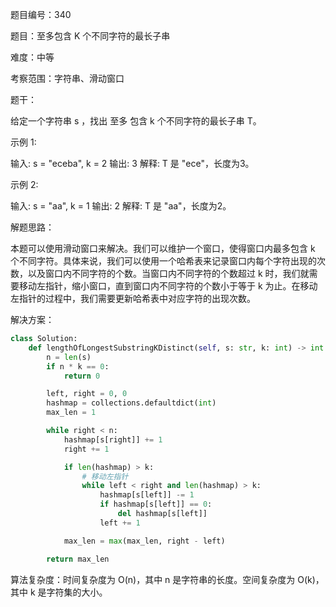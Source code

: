 题目编号：340

题目：至多包含 K 个不同字符的最长子串

难度：中等

考察范围：字符串、滑动窗口

题干：

给定一个字符串 s ，找出 至多 包含 k 个不同字符的最长子串 T。

示例 1:

输入: s = "eceba", k = 2
输出: 3
解释: T 是 "ece"，长度为3。

示例 2:

输入: s = "aa", k = 1
输出: 2
解释: T 是 "aa"，长度为2。

解题思路：

本题可以使用滑动窗口来解决。我们可以维护一个窗口，使得窗口内最多包含 k 个不同字符。具体来说，我们可以使用一个哈希表来记录窗口内每个字符出现的次数，以及窗口内不同字符的个数。当窗口内不同字符的个数超过 k 时，我们就需要移动左指针，缩小窗口，直到窗口内不同字符的个数小于等于 k 为止。在移动左指针的过程中，我们需要更新哈希表中对应字符的出现次数。

解决方案：

```python
class Solution:
    def lengthOfLongestSubstringKDistinct(self, s: str, k: int) -> int:
        n = len(s)
        if n * k == 0:
            return 0

        left, right = 0, 0
        hashmap = collections.defaultdict(int)
        max_len = 1

        while right < n:
            hashmap[s[right]] += 1
            right += 1

            if len(hashmap) > k:
                # 移动左指针
                while left < right and len(hashmap) > k:
                    hashmap[s[left]] -= 1
                    if hashmap[s[left]] == 0:
                        del hashmap[s[left]]
                    left += 1

            max_len = max(max_len, right - left)

        return max_len
```

算法复杂度：时间复杂度为 O(n)，其中 n 是字符串的长度。空间复杂度为 O(k)，其中 k 是字符集的大小。